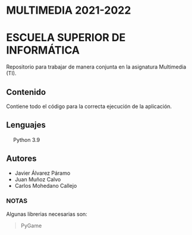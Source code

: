 # MULTIMEDIA 2021-2022
# ESCUELA SUPERIOR DE INFORMÁTICA

Repositorio para trabajar de manera conjunta en la asignatura Multimedia (TI).

## Contenido
Contiene todo el código para la correcta ejecución de la aplicación.

## Lenguajes
<img src="https://upload.wikimedia.org/wikipedia/commons/c/c3/Python-logo-notext.svg" width="15" height="15"> Python 3.9

## Autores
* Javier Álvarez Páramo
* Juan Muñoz Calvo
* Carlos Mohedano Callejo

### NOTAS
Algunas librerias necesarias son: 
> PyGame 
